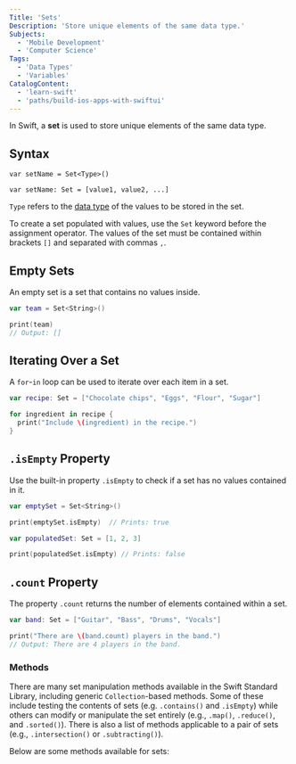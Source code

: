 ```yaml
---
Title: 'Sets'
Description: 'Store unique elements of the same data type.'
Subjects:
  - 'Mobile Development'
  - 'Computer Science'
Tags:
  - 'Data Types'
  - 'Variables'
CatalogContent:
  - 'learn-swift'
  - 'paths/build-ios-apps-with-swiftui'
---
```


In Swift, a **set** is used to store unique elements of the same data type.

## Syntax

```pseudo
var setName = Set<Type>()

var setName: Set = [value1, value2, ...]
```

`Type` refers to the [data type](https://www.codecademy.com/resources/docs/swift/data-types) of the values to be stored in the set.

To create a set populated with values, use the `Set` keyword before the assignment operator. The values of the set must be contained within brackets `[]` and separated with commas `,`.

## Empty Sets

An empty set is a set that contains no values inside.

```swift
var team = Set<String>()

print(team)
// Output: []
```

## Iterating Over a Set

A `for`-`in` loop can be used to iterate over each item in a set.

```swift
var recipe: Set = ["Chocolate chips", "Eggs", "Flour", "Sugar"]

for ingredient in recipe {
  print("Include \(ingredient) in the recipe.")
}
```

## `.isEmpty` Property

Use the built-in property `.isEmpty` to check if a set has no values contained in it.

```swift
var emptySet = Set<String>()

print(emptySet.isEmpty)  // Prints: true

var populatedSet: Set = [1, 2, 3]

print(populatedSet.isEmpty) // Prints: false
```

## `.count` Property

The property `.count` returns the number of elements contained within a set.

```swift
var band: Set = ["Guitar", "Bass", "Drums", "Vocals"]

print("There are \(band.count) players in the band.")
// Output: There are 4 players in the band.
```

### Methods

There are many set manipulation methods available in the Swift Standard Library, including generic `Collection`-based methods. Some of these include testing the contents of sets (e.g. `.contains()` and `.isEmpty`) while others can modify or manipulate the set entirely (e.g., `.map()`, `.reduce()`, and `.sorted()`). There is also a list of methods applicable to a pair of sets (e.g., `.intersection()` or `.subtracting()`).

Below are some methods available for sets:
